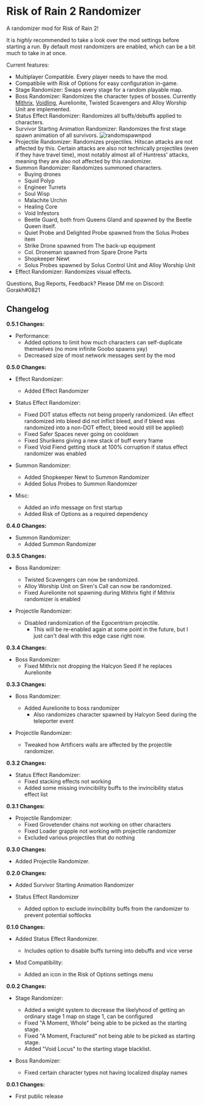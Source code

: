 # Risk of Rain 2 Randomizer

A randomizer mod for Risk of Rain 2!

It is *highly* recommended to take a look over the mod settings before starting a run. By default most randomizers are enabled, which can be a bit much to take in at once.

Current features:
* Multiplayer Compatible. Every player needs to have the mod.
* Compatibile with Risk of Options for easy configuration in-game.
* Stage Randomizer: Swaps every stage for a random playable map.
* Boss Randomizer: Randomizes the character types of bosses. Currently [Mithrix](https://youtu.be/EZLbivjyFMk), [Voidling](https://youtu.be/HAH9Rxyl2lU), Aurelionite, Twisted Scavengers and Alloy Worship Unit are implemented.
* Status Effect Randomizer: Randomizes all buffs/debuffs applied to characters.
* Survivor Starting Animation Randomizer: Randomizes the first stage spawn animation of all survivors. ![randomspawnpod](https://cdn.discordapp.com/attachments/526159007442927648/1025178769675264061/randomspawnpod.gif)
* Projectile Randomizer: Randomizes projectiles. Hitscan attacks are not affected by this. Certain attacks are also not technically projectiles (even if they have travel time), most notably almost all of Huntress' attacks, meaning they are also not affected by this randomizer.
* Summon Randomizer: Randomizes summoned characters.
  * Buying drones
  * Squid Polyp
  * Engineer Turrets
  * Soul Wisp
  * Malachite Urchin
  * Healing Core
  * Void Infestors
  * Beetle Guard, both from Queens Gland and spawned by the Beetle Queen itself.
  * Quiet Probe and Delighted Probe spawned from the Solus Probes item
  * Strike Drone spawned from The back-up equipment
  * Col. Droneman spawned from Spare Drone Parts
  * Shopkeeper Newt
  * Solus Probes spawned by Solus Control Unit and Alloy Worship Unit
* Effect Randomizer: Randomizes visual effects.

Questions, Bug Reports, Feedback? Please DM me on Discord: Gorakh#0821

## Changelog

**0.5.1 Changes:**

* Performance:
  * Added options to limit how much characters can self-duplicate themselves (no more infinite Goobo spawns yay)
  * Decreased size of most network messages sent by the mod

**0.5.0 Changes:**

* Effect Randomizer:
  * Added Effect Randomizer

* Status Effect Randomizer:
  * Fixed DOT status effects not being properly randomized. (An effect randomized into bleed did not inflict bleed, and if bleed was randomized into a non-DOT effect, bleed would still be applied)
  * Fixed Safer Spaces never going on cooldown
  * Fixed Shurikens giving a new stack of buff every frame
  * Fixed Void Fiend getting stuck at 100% corruption if status effect randomizer was enabled

* Summon Randomizer:
  * Added Shopkeeper Newt to Summon Randomizer
  * Added Solus Probes to Summon Randomizer

* Misc:
  * Added an info message on first startup
  * Added Risk of Options as a required dependency

**0.4.0 Changes:**

* Summon Randomizer:
  * Added Summon Randomizer

**0.3.5 Changes:**

* Boss Randomizer:
  * Twisted Scavengers can now be randomized.
  * Alloy Worship Unit on Siren's Call can now be randomized.
  * Fixed Aurelionite not spawning during Mithrix fight if Mithrix randomizer is enabled

* Projectile Randomizer:
  * Disabled randomization of the Egocentrism projectile.
    * This will be re-enabled again at some point in the future, but I just can't deal with this edge case right now.

**0.3.4 Changes:**

* Boss Randomizer:
  * Fixed Mithrix not dropping the Halcyon Seed if he replaces Aurelionite

**0.3.3 Changes:**

* Boss Randomizer:
  * Added Aurelionite to boss randomizer
    * Also randomizes character spawned by Halcyon Seed during the teleporter event

* Projectile Randomizer:
  * Tweaked how Artificers walls are affected by the projectile randomizer.

**0.3.2 Changes:**

* Status Effect Randomizer:
  * Fixed stacking effects not working
  * Added some missing invincibility buffs to the invincibility status effect list

**0.3.1 Changes:**

* Projectile Randomizer:
  * Fixed Grovetender chains not working on other characters
  * Fixed Loader grapple not working with projectile randomizer
  * Excluded various projectiles that do nothing

**0.3.0 Changes:**

* Added Projectile Randomizer.

**0.2.0 Changes:**

* Added Survivor Starting Animation Randomizer

* Status Effect Randomizer
  * Added option to exclude invincibility buffs from the randomizer to prevent potential softlocks

**0.1.0 Changes:**

* Added Status Effect Randomizer.
  * Includes option to disable buffs turning into debuffs and vice verse

* Mod Compatibility:
  * Added an icon in the Risk of Options settings menu

**0.0.2 Changes:**

* Stage Randomizer:
  * Added a weight system to decrease the likelyhood of getting an ordinary stage 1 map on stage 1, can be configured
  * Fixed "A Moment, Whole" being able to be picked as the starting stage.
  * Fixed "A Moment, Fractured" not being able to be picked as starting stage.
  * Added "Void Locus" to the starting stage blacklist.

* Boss Randomizer:
  * Fixed certain character types not having localized display names

**0.0.1 Changes:**

* First public release
